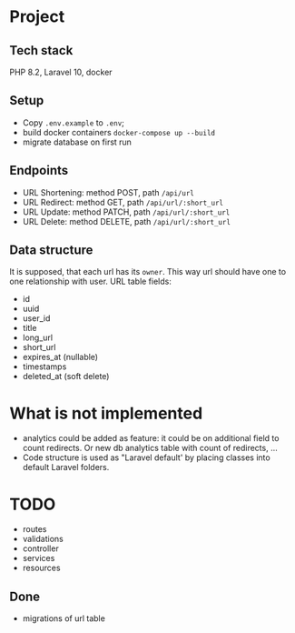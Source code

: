 # Project

## Tech stack
PHP 8.2, Laravel 10, docker

## Setup
* Copy `.env.example` to `.env`;
* build docker containers `docker-compose up --build`
* migrate database on first run 

## Endpoints
* URL Shortening: method POST, path `/api/url`
* URL Redirect: method GET, path `/api/url/:short_url`
* URL Update: method PATCH, path `/api/url/:short_url`
* URL Delete: method DELETE, path `/api/url/:short_url`

## Data structure
It is supposed, that each url has its `owner`. This way url should have one to one relationship with user.
URL table fields:
- id
- uuid
- user_id
- title
- long_url
- short_url
- expires_at (nullable)
- timestamps
- deleted_at (soft delete)

# What is not implemented
* analytics could be added as feature: it could be on additional field to count redirects. Or new db analytics table with count of redirects, ...
* Code structure is used as "Laravel default' by placing classes into default Laravel folders.

# TODO
* routes
* validations
* controller
* services
* resources

## Done
* migrations of url table